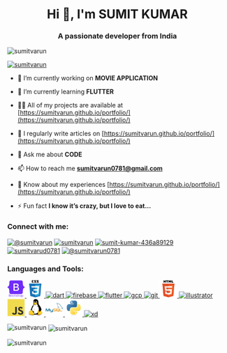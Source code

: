 <h1 align="center">Hi 👋, I'm SUMIT KUMAR</h1>
<h3 align="center">A passionate developer from India</h3>

<p align="left"> <img src="https://komarev.com/ghpvc/?username=sumitvarun&label=Profile%20views&color=0e75b6&style=flat" alt="sumitvarun" /> </p>

<p align="left"> <a href="https://github.com/ryo-ma/github-profile-trophy"><img src="https://github-profile-trophy.vercel.app/?username=sumitvarun" alt="sumitvarun" /></a> </p>

- 🔭 I’m currently working on **MOVIE APPLICATION**

- 🌱 I’m currently learning **FLUTTER**

- 👨‍💻 All of my projects are available at [https://sumitvarun.github.io/portfolio/](https://sumitvarun.github.io/portfolio/)

- 📝 I regularly write articles on [https://sumitvarun.github.io/portfolio/](https://sumitvarun.github.io/portfolio/)

- 💬 Ask me about **CODE**

- 📫 How to reach me **sumitvarun0781@gmail.com**

- 📄 Know about my experiences [https://sumitvarun.github.io/portfolio/](https://sumitvarun.github.io/portfolio/)

- ⚡ Fun fact **I know it’s crazy, but I love to eat…**

<h3 align="left">Connect with me:</h3>
<p align="left">
<a href="https://codepen.io/@sumitvarun" target="blank"><img align="center" src="https://cdn.jsdelivr.net/npm/simple-icons@3.0.1/icons/codepen.svg" alt="@sumitvarun" height="30" width="40" /></a>
<a href="https://dev.to/sumitvarun" target="blank"><img align="center" src="https://cdn.jsdelivr.net/npm/simple-icons@3.0.1/icons/dev-dot-to.svg" alt="sumitvarun" height="30" width="40" /></a>
<a href="https://linkedin.com/in/sumit-kumar-436a89129" target="blank"><img align="center" src="https://cdn.jsdelivr.net/npm/simple-icons@3.0.1/icons/linkedin.svg" alt="sumit-kumar-436a89129" height="30" width="40" /></a>
<a href="https://instagram.com/sumitvarud0781" target="blank"><img align="center" src="https://cdn.jsdelivr.net/npm/simple-icons@3.0.1/icons/instagram.svg" alt="sumitvarud0781" height="30" width="40" /></a>
<a href="https://medium.com/@sumitvarun0781" target="blank"><img align="center" src="https://cdn.jsdelivr.net/npm/simple-icons@3.0.1/icons/medium.svg" alt="@sumitvarun0781" height="30" width="40" /></a>
</p>

<h3 align="left">Languages and Tools:</h3>
<p align="left"> <a href="https://getbootstrap.com" target="_blank"> <img src="https://raw.githubusercontent.com/devicons/devicon/master/icons/bootstrap/bootstrap-plain-wordmark.svg" alt="bootstrap" width="40" height="40"/> </a> <a href="https://www.w3schools.com/css/" target="_blank"> <img src="https://raw.githubusercontent.com/devicons/devicon/master/icons/css3/css3-original-wordmark.svg" alt="css3" width="40" height="40"/> </a> <a href="https://dart.dev" target="_blank"> <img src="https://www.vectorlogo.zone/logos/dartlang/dartlang-icon.svg" alt="dart" width="40" height="40"/> </a> <a href="https://firebase.google.com/" target="_blank"> <img src="https://www.vectorlogo.zone/logos/firebase/firebase-icon.svg" alt="firebase" width="40" height="40"/> </a> <a href="https://flutter.dev" target="_blank"> <img src="https://www.vectorlogo.zone/logos/flutterio/flutterio-icon.svg" alt="flutter" width="40" height="40"/> </a> <a href="https://cloud.google.com" target="_blank"> <img src="https://www.vectorlogo.zone/logos/google_cloud/google_cloud-icon.svg" alt="gcp" width="40" height="40"/> </a> <a href="https://git-scm.com/" target="_blank"> <img src="https://www.vectorlogo.zone/logos/git-scm/git-scm-icon.svg" alt="git" width="40" height="40"/> </a> <a href="https://www.w3.org/html/" target="_blank"> <img src="https://raw.githubusercontent.com/devicons/devicon/master/icons/html5/html5-original-wordmark.svg" alt="html5" width="40" height="40"/> </a> <a href="https://www.adobe.com/in/products/illustrator.html" target="_blank"> <img src="https://www.vectorlogo.zone/logos/adobe_illustrator/adobe_illustrator-icon.svg" alt="illustrator" width="40" height="40"/> </a> <a href="https://developer.mozilla.org/en-US/docs/Web/JavaScript" target="_blank"> <img src="https://raw.githubusercontent.com/devicons/devicon/master/icons/javascript/javascript-original.svg" alt="javascript" width="40" height="40"/> </a> <a href="https://www.linux.org/" target="_blank"> <img src="https://raw.githubusercontent.com/devicons/devicon/master/icons/linux/linux-original.svg" alt="linux" width="40" height="40"/> </a> <a href="https://www.mysql.com/" target="_blank"> <img src="https://raw.githubusercontent.com/devicons/devicon/master/icons/mysql/mysql-original-wordmark.svg" alt="mysql" width="40" height="40"/> </a> <a href="https://www.python.org" target="_blank"> <img src="https://raw.githubusercontent.com/devicons/devicon/master/icons/python/python-original.svg" alt="python" width="40" height="40"/> </a> <a href="https://www.adobe.com/products/xd.html" target="_blank"> <img src="https://cdn.worldvectorlogo.com/logos/adobe-xd.svg" alt="xd" width="40" height="40"/> </a> </p>

<p><img align="left" src="https://github-readme-stats.vercel.app/api/top-langs?username=sumitvarun&show_icons=true&locale=en&layout=compact" alt="sumitvarun" /></p>

<p>&nbsp;<img align="center" src="https://github-readme-stats.vercel.app/api?username=sumitvarun&show_icons=true&locale=en" alt="sumitvarun" /></p>

<p><img align="center" src="https://github-readme-streak-stats.herokuapp.com/?user=sumitvarun&" alt="sumitvarun" /></p>

<!--
**sumitvarun/SUMITVARUN** is a ✨ _special_ ✨ repository because its `README.md` (this file) appears on your GitHub profile.

Here are some ideas to get you started:

- 🔭 I’m currently working on ...
- 🌱 I’m currently learning ...
- 👯 I’m looking to collaborate on ...
- 🤔 I’m looking for help with ...
- 💬 Ask me about ...
- 📫 How to reach me: ...
- 😄 Pronouns: ...
- ⚡ Fun fact: ...
-->
